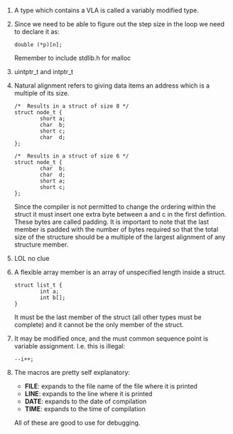 1.  A type which contains a VLA is called a variably modified type.

1.  Since we need to be able to figure out the step size in the loop we need to
    declare it as:
    ```
    double (*p)[n];
    ```
    Remember to include stdlib.h for malloc
1.  uintptr_t and intptr_t

1.  Natural alignment refers to giving data items an address which is a multiple
    of its size.
    ```
    /*  Results in a struct of size 8 */
    struct node_t {
            short a;
            char  b;
            short c;
            char  d;
    };

    /*  Results in a struct of size 6 */
    struct node_t {
            char  b;
            char  d;
            short a;
            short c;
    };
    ```
    Since the compiler is not permitted to change the ordering within the struct
    it must insert one extra byte between a and c in the first defintion. These
    bytes are called padding. It is important to note that the last member is 
    padded with the number of bytes required so that the total size of the 
    structure should be a multiple of the largest alignment of any structure member.

1.  LOL no clue

1.  A flexible array member is an array of unspecified length inside a struct.
    ```
    struct list_t {
            int a;
            int b[];
    }
    ```
    It must be the last member of the struct (all other types must be complete)
    and it cannot be the only member of the struct.

1.  It may be modified once, and the must common sequence point is variable
    assignment.
    I.e. this is illegal:
    ```
    --i++;
    ```
1.  The macros are pretty self explanatory:
    * __FILE__: expands to the file name of the file where it is printed
    * __LINE__: expands to the line where it is printed
    * __DATE__: expands to the date of compilation
    * __TIME__: expands to the time of compilation

    All of these are good to use for debugging.
